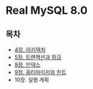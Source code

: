 # Real MySQL 8.0

## 목차
- [4장. 아키텍처](./contents/4장.md)
- [5장. 트랜잭션과 잠금](./contents/5장.md)
- [8장. 인덱스]()
- [9장. 옵티마이저와 힌트]()
- 10장. 실행 계획